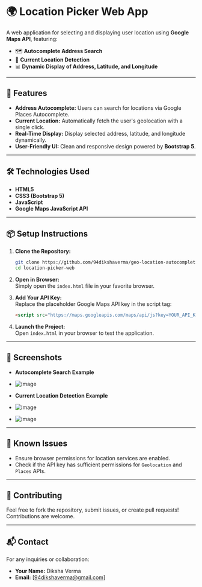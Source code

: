 # 🌍 **Location Picker Web App**

A web application for selecting and displaying user location using **Google Maps API**, featuring:

- 🗺️ **Autocomplete Address Search**
- 📍 **Current Location Detection**
- 📊 **Dynamic Display of Address, Latitude, and Longitude**

---

## 🚀 **Features**

- **Address Autocomplete:** Users can search for locations via Google Places Autocomplete.
- **Current Location:** Automatically fetch the user's geolocation with a single click.
- **Real-Time Display:** Display selected address, latitude, and longitude dynamically.
- **User-Friendly UI:** Clean and responsive design powered by **Bootstrap 5**.

---

## 🛠️ **Technologies Used**

- **HTML5**
- **CSS3 (Bootstrap 5)**
- **JavaScript**
- **Google Maps JavaScript API**

---

## 📦 **Setup Instructions**

1. **Clone the Repository:**

   ```bash
   git clone https://github.com/94dikshaverma/geo-location-autocomplete.git
   cd location-picker-web
   ```

2. **Open in Browser:**  
   Simply open the `index.html` file in your favorite browser.

3. **Add Your API Key:**  
   Replace the placeholder Google Maps API key in the script tag:

   ```html
   <script src="https://maps.googleapis.com/maps/api/js?key=YOUR_API_KEY&libraries=places"></script>
   ```

4. **Launch the Project:**  
   Open `index.html` in your browser to test the application.

---

## 📸 **Screenshots**

- **Autocomplete Search Example**
- ![image](https://github.com/user-attachments/assets/2896f3e8-e3e4-40fc-ae0f-6f7ccb1fd784)

- **Current Location Detection Example**
- ![image](https://github.com/user-attachments/assets/3a39ca37-b2bd-4bd4-b74b-6ee04ec7ff43)
- ![image](https://github.com/user-attachments/assets/a6b360fd-2560-4053-804f-2de37840854e)



---

## 🐛 **Known Issues**

- Ensure browser permissions for location services are enabled.
- Check if the API key has sufficient permissions for `Geolocation` and `Places` APIs.

---

## 🤝 **Contributing**

Feel free to fork the repository, submit issues, or create pull requests! Contributions are welcome.

---

## 📬 **Contact**

For any inquiries or collaboration:

- **Your Name:** Diksha Verma
- **Email:** [94dikshaverma@gmail.com]
